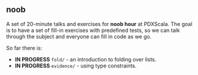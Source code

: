 noob
-----

A set of 20-minute talks and exercises for **noob hour** at PDXScala. The goal is to have a set of fill-in exercises with predefined tests, so we can talk through the subject and everyone can fill in code as we go.

So far there is:

* **IN PROGRESS** `fold/` - an introduction to folding over lists.
* **IN PROGRESS** `evidence/` - using type constraints.



